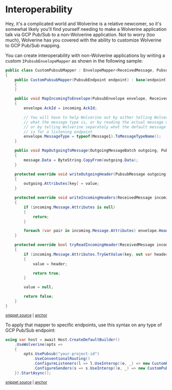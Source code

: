 # Interoperability

Hey, it's a complicated world and Wolverine is a relative newcomer, so it's somewhat likely you'll find yourself needing to make a Wolverine application talk via GCP Pub/Sub to
a non-Wolverine application. Not to worry (too much), Wolverine has you covered with the ability to customize Wolverine to GCP Pub/Sub mapping.

You can create interoperability with non-Wolverine applications by writing a custom `IPubsubEnvelopeMapper`
as shown in the following sample:

<!-- snippet: sample_custom_pubsub_mapper -->
<a id='snippet-sample_custom_pubsub_mapper'></a>
```cs
public class CustomPubsubMapper : EnvelopeMapper<ReceivedMessage, PubsubMessage>, IPubsubEnvelopeMapper
{
    public CustomPubsubMapper(PubsubEndpoint endpoint) : base(endpoint)
    {
    }

    public void MapIncomingToEnvelope(PubsubEnvelope envelope, ReceivedMessage incoming)
    {
        envelope.AckId = incoming.AckId;

        // You will have to help Wolverine out by either telling Wolverine
        // what the message type is, or by reading the actual message object,
        // or by telling Wolverine separately what the default message type
        // is for a listening endpoint
        envelope.MessageType = typeof(Message1).ToMessageTypeName();
    }

    public void MapOutgoingToMessage(OutgoingMessageBatch outgoing, PubsubMessage message)
    {
        message.Data = ByteString.CopyFrom(outgoing.Data);
    }

    protected override void writeOutgoingHeader(PubsubMessage outgoing, string key, string value)
    {
        outgoing.Attributes[key] = value;
    }

    protected override void writeIncomingHeaders(ReceivedMessage incoming, Envelope envelope)
    {
        if (incoming.Message.Attributes is null)
        {
            return;
        }

        foreach (var pair in incoming.Message.Attributes) envelope.Headers[pair.Key] = pair.Value;
    }

    protected override bool tryReadIncomingHeader(ReceivedMessage incoming, string key, out string? value)
    {
        if (incoming.Message.Attributes.TryGetValue(key, out var header))
        {
            value = header;

            return true;
        }

        value = null;

        return false;
    }
}
```
<sup><a href='https://github.com/JasperFx/wolverine/blob/main/src/Transports/GCP/Wolverine.Pubsub.Tests/DocumentationSamples.cs#L239-L293' title='Snippet source file'>snippet source</a> | <a href='#snippet-sample_custom_pubsub_mapper' title='Start of snippet'>anchor</a></sup>
<!-- endSnippet -->

To apply that mapper to specific endpoints, use this syntax on any type of GCP Pub/Sub endpoint:

<!-- snippet: sample_configuring_custom_envelope_mapper_for_pubsub -->
<a id='snippet-sample_configuring_custom_envelope_mapper_for_pubsub'></a>
```cs
using var host = await Host.CreateDefaultBuilder()
    .UseWolverine(opts =>
    {
        opts.UsePubsub("your-project-id")
            .UseConventionalRouting()
            .ConfigureListeners(l => l.UseInterop((e, _) => new CustomPubsubMapper(e)))
            .ConfigureSenders(s => s.UseInterop((e, _) => new CustomPubsubMapper(e)));
    }).StartAsync();
```
<sup><a href='https://github.com/JasperFx/wolverine/blob/main/src/Transports/GCP/Wolverine.Pubsub.Tests/DocumentationSamples.cs#L224-L235' title='Snippet source file'>snippet source</a> | <a href='#snippet-sample_configuring_custom_envelope_mapper_for_pubsub' title='Start of snippet'>anchor</a></sup>
<!-- endSnippet -->
